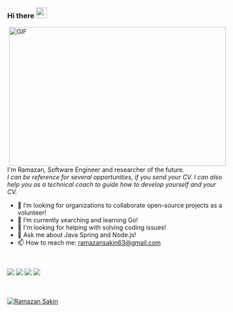 ### Hi there <img src="https://media.giphy.com/media/hvRJCLFzcasrR4ia7z/giphy.gif" width="25px">

<img align="right" alt="GIF" src="https://github.com/abhisheknaiidu/abhisheknaiidu/blob/master/code.gif?raw=true" width="500" height="320" />

<br/>

I'm Ramazan, Software Engineer and researcher of the future.
<br/>
<i>I can be reference for several opportunities, if you send your CV. I can also help you as a technical coach to guide how to develop yourself and your CV.</i>
<br/>


- :rocket: I’m looking for organizations to collaborate open-source projects as a volunteer!
- 🔭 I’m currently searching and learning Go!
- 🤔 I'm looking for helping with solving coding issues!
- 💬 Ask me about Java Spring and Node.js!
- 📫 How to reach me: ramazansakin63@gmail.com

<br/>

![](https://img.shields.io/badge/OS-Linux&&Windows-informational?style=flat&logo=<LOGO_NAME>&logoColor=white&color=2bbc8a)
![](https://img.shields.io/badge/Editor-Intellij&&VSCode-informational?style=flat&logo=<LOGO_NAME>&logoColor=white&color=2bbc8a)
![](https://img.shields.io/badge/Code-Java&&NodeJs&&Go-informational?style=flat&logo=<LOGO_NAME>&logoColor=white&color=2bbc8a)
![](https://img.shields.io/badge/Interest-Cloud-informational?style=flat&logo=<LOGO_NAME>&logoColor=white&color=2bbc8a)

<br/>

<br/>
<a href="https://github.com/ramazansakin">
<img align="center" src="https://github-readme-stats.vercel.app/api?username=ramazansakin&show_icons=true&theme=darcula&show_icons=true&include_all_commits=true&count_private=true" alt="Ramazan Sakin" />
</a>
